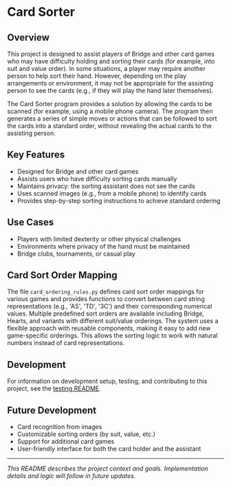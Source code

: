 # Card Sorter

## Overview

This project is designed to assist players of Bridge and other card games who may have difficulty holding and sorting their cards (for example, into suit and value order). In some situations, a player may require another person to help sort their hand. However, depending on the play arrangements or environment, it may not be appropriate for the assisting person to see the cards (e.g., if they will play the hand later themselves).

The Card Sorter program provides a solution by allowing the cards to be scanned (for example, using a mobile phone camera). The program then generates a series of simple moves or actions that can be followed to sort the cards into a standard order, without revealing the actual cards to the assisting person.

## Key Features
- Designed for Bridge and other card games
- Assists users who have difficulty sorting cards manually
- Maintains privacy: the sorting assistant does not see the cards
- Uses scanned images (e.g., from a mobile phone) to identify cards
- Provides step-by-step sorting instructions to achieve standard ordering

## Use Cases
- Players with limited dexterity or other physical challenges
- Environments where privacy of the hand must be maintained
- Bridge clubs, tournaments, or casual play


## Card Sort Order Mapping
The file `card_ordering_rules.py` defines card sort order mappings for various games and provides functions to convert between card string representations (e.g., 'AS', 'TD', '3C') and their corresponding numerical values. Multiple predefined sort orders are available including Bridge, Hearts, and variants with different suit/value orderings. The system uses a flexible approach with reusable components, making it easy to add new game-specific orderings. This allows the sorting logic to work with natural numbers instead of card representations.

## Development

For information on development setup, testing, and contributing to this project, see the [testing README](tests/README.md).

## Future Development
- Card recognition from images
- Customizable sorting orders (by suit, value, etc.)
- Support for additional card games
- User-friendly interface for both the card holder and the assistant

---

*This README describes the project context and goals. Implementation details and logic will follow in future updates.*
